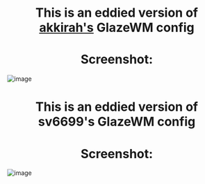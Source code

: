 ## <h1 align="center" style="font-color: red;">This is an eddied version of [akkirah's](https://github.com/akkiirah) GlazeWM config </h1>

<h1 align="center">Screenshot:</h1>

![image](https://github.com/sonahx/GlazeWM/assets/92885035/2be59986-1d0e-4cff-94cc-1e8e436c7f49)

## <h1 align="center" style="font-color: red;">This is an eddied version of sv6699's GlazeWM config </h1>

<h1 align="center">Screenshot:</h1>

![image](https://github.com/sonahx/GlazeWM/assets/92885035/85ff06b2-79c5-4004-a3da-28a72d75945c)

